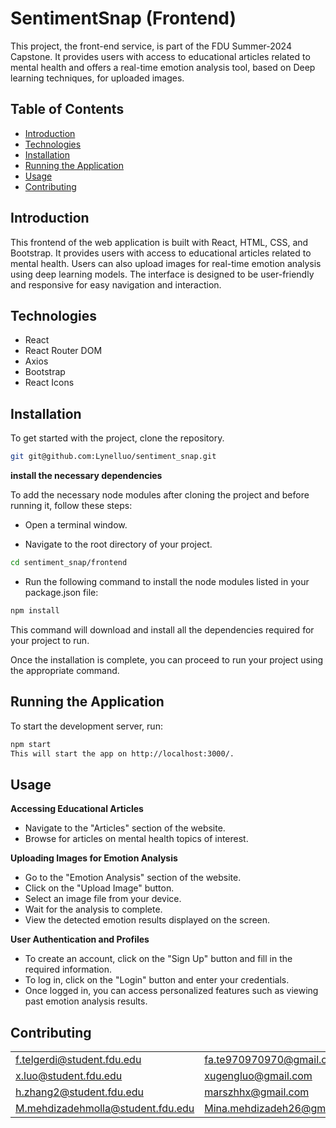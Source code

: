 # SentimentSnap (Frontend)

This project, the front-end service, is part of the FDU Summer-2024 Capstone. It provides users with access to educational articles related to mental health and offers a real-time emotion analysis tool, based on Deep learning techniques, for uploaded images. 


## Table of Contents

- [Introduction](#introduction)
- [Technologies](#technologies)
- [Installation](#installation)
- [Running the Application](#running-the-application)
- [Usage](#usage)
- [Contributing](#contributing)


## Introduction

This frontend of the web application is built with React, HTML, CSS, and Bootstrap. It provides users with access to educational articles related to mental health. Users can also upload images for real-time emotion analysis using deep learning models. The interface is designed to be user-friendly and responsive for easy navigation and interaction.


## Technologies

- React
- React Router DOM
- Axios
- Bootstrap
- React Icons


## Installation

To get started with the project, clone the repository.

```bash
git git@github.com:Lynelluo/sentiment_snap.git
```

**install the necessary dependencies**

To add the necessary node modules after cloning the project and before running it, follow these steps:

- Open a terminal window.

- Navigate to the root directory of your project.

```bash
cd sentiment_snap/frontend
```

- Run the following command to install the node modules listed in your package.json file:

```bash
npm install
```

This command will download and install all the dependencies required for your project to run.

Once the installation is complete, you can proceed to run your project using the appropriate command.

## Running the Application

To start the development server, run:

```bash
npm start
This will start the app on http://localhost:3000/.
```

## Usage

**Accessing Educational Articles**
- Navigate to the "Articles" section of the website.
- Browse for articles on mental health topics of interest.

**Uploading Images for Emotion Analysis**
- Go to the "Emotion Analysis" section of the website.
- Click on the "Upload Image" button.
- Select an image file from your device.
- Wait for the analysis to complete.
- View the detected emotion results displayed on the screen.

**User Authentication and Profiles**
- To create an account, click on the "Sign Up" button and fill in the required information.
- To log in, click on the "Login" button and enter your credentials.
- Once logged in, you can access personalized features such as viewing past emotion analysis results.

## Contributing

|                                   |                             |         |
|-----------------------------------|-----------------------------|---------|
| f.telgerdi@student.fdu.edu        | fa.te970970970@gmail.com    | 1995317 |
| x.luo@student.fdu.edu             | xugengluo@gmail.com         | 2051920 |
| h.zhang2@student.fdu.edu          | marszhhx@gmail.com          | 2073763 |
| M.mehdizadehmolla@student.fdu.edu | Mina.mehdizadeh26@gmail.com | 2095285 |
